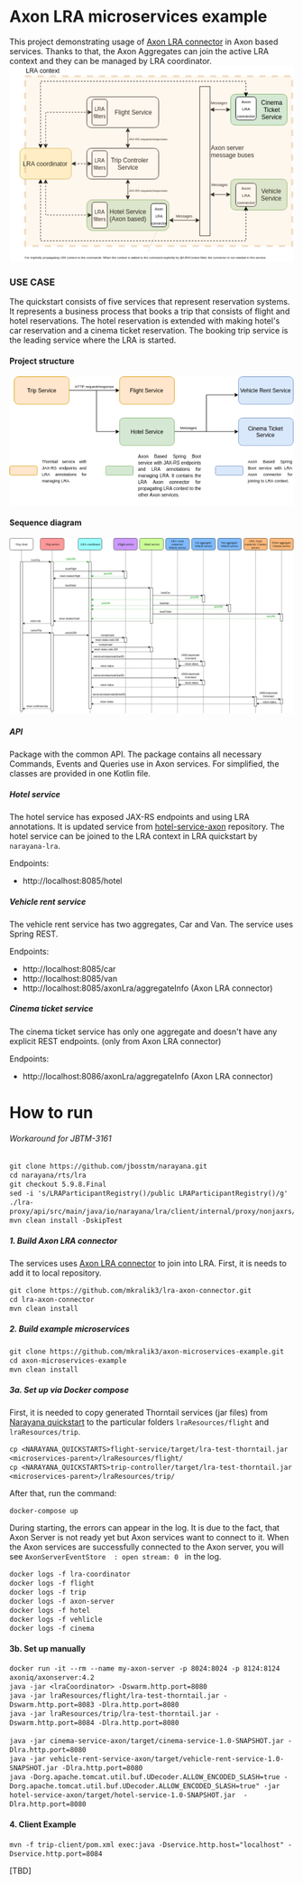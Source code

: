 # Axon LRA microservices example

This project demonstrating usage of [Axon LRA connector](https://github.com/mkralik3/lra-axon-connector) in Axon based services. Thanks to that, the Axon Aggregates can join the active LRA context and they can be managed by LRA coordinator. 
![GitHub Logo](./img/axonLraDiagramFullQuickstart.png)

### USE CASE
The quickstart consists of five services that represent reservation systems. 
It represents a business process that books a trip that consists of flight and hotel reservations. The hotel reservation is extended with making hotel's car reservation and a cinema ticket reservation.
The booking trip service is the leading service where the LRA is started.

#### Project structure
![GitHub Logo](./img/quickstartArch.png)

#### Sequence diagram
![GitHub Logo](./img/quckstartFullSequence.png)

##### API
Package with the common API. The package contains all necessary Commands, Events and Queries use in Axon services. For simplified, the classes are provided in one Kotlin file.

##### Hotel service
The hotel service has exposed JAX-RS endpoints and using LRA annotations. It is updated service from [hotel-service-axon](https://github.com/mkralik3/hotel-service-axon) repository. The hotel service can be joined to the LRA context in LRA quickstart by `narayana-lra`.

Endpoints:
* http://localhost:8085/hotel

##### Vehicle rent service
The vehicle rent service has two aggregates, Car and Van. The service uses Spring REST. 

Endpoints:
* http://localhost:8085/car
* http://localhost:8085/van
* http://localhost:8085/axonLra/aggregateInfo (Axon LRA connector)

##### Cinema ticket service
The cinema ticket service has only one aggregate and doesn't have any explicit REST endpoints. (only from Axon LRA connector)

Endpoints:
* http://localhost:8086/axonLra/aggregateInfo (Axon LRA connector)

# How to run

###### Workaround for JBTM-3161
```
git clone https://github.com/jbosstm/narayana.git
cd narayana/rts/lra
git checkout 5.9.8.Final
sed -i 's/LRAParticipantRegistry()/public LRAParticipantRegistry()/g' ./lra-proxy/api/src/main/java/io/narayana/lra/client/internal/proxy/nonjaxrs/LRAParticipantRegistry.java
mvn clean install -DskipTest
```
##### 1. Build Axon LRA connector
The services uses [Axon LRA connector](https://github.com/mkralik3/lra-axon-connector) to join into LRA. First, it is needs to add it to local repository.
```
git clone https://github.com/mkralik3/lra-axon-connector.git
cd lra-axon-connector
mvn clean install
```

##### 2. Build example microservices

 ```
 git clone https://github.com/mkralik3/axon-microservices-example.git
 cd axon-microservices-example
 mvn clean install
 ```
##### 3a. Set up via Docker compose
First, it is needed to copy generated Thorntail services (jar files) from [Narayana quickstart](https://github.com/jbosstm/quickstart/tree/master/rts/lra) to the particular folders `lraResources/flight` and `lraResources/trip`.
```
cp <NARAYANA_QUICKSTARTS>flight-service/target/lra-test-thorntail.jar <microservices-parent>/lraResources/flight/
cp <NARAYANA_QUICKSTARTS>trip-controller/target/lra-test-thorntail.jar <microservices-parent>/lraResources/trip/
```

After that, run the command:
```
docker-compose up
```
During starting, the errors can appear in the log. It is due to the fact, that Axon Server is not ready yet but Axon services want to connect to it. When the Axon services are successfully connected to the Axon server, you will see `AxonServerEventStore  : open stream: 0
` in the log.

```
docker logs -f lra-coordinator
docker logs -f flight
docker logs -f trip
docker logs -f axon-server
docker logs -f hotel
docker logs -f vehlicle
docker logs -f cinema
```
#### 3b. Set up manually
```
docker run -it --rm --name my-axon-server -p 8024:8024 -p 8124:8124 axoniq/axonserver:4.2
java -jar <lraCoordinator> -Dswarm.http.port=8080
java -jar lraResources/flight/lra-test-thorntail.jar -Dswarm.http.port=8083 -Dlra.http.port=8080
java -jar lraResources/trip/lra-test-thorntail.jar -Dswarm.http.port=8084 -Dlra.http.port=8080

java -jar cinema-service-axon/target/cinema-service-1.0-SNAPSHOT.jar -Dlra.http.port=8080
java -jar vehicle-rent-service-axon/target/vehicle-rent-service-1.0-SNAPSHOT.jar -Dlra.http.port=8080
java -Dorg.apache.tomcat.util.buf.UDecoder.ALLOW_ENCODED_SLASH=true -Dorg.apache.tomcat.util.buf.UDecoder.ALLOW_ENCODED_SLASH=true" -jar hotel-service-axon/target/hotel-service-1.0-SNAPSHOT.jar  -Dlra.http.port=8080 
```
#### 4. Client Example
```
mvn -f trip-client/pom.xml exec:java -Dservice.http.host="localhost" -Dservice.http.port=8084
```
[TBD]
